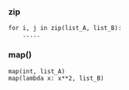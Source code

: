 ### zip
```
for i, j in zip(list_A, list_B):
	.....
```

### map()
```
map(int, list_A)
map(lambda x: x**2, list_B)
```


